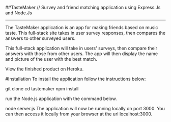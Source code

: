 ##TasteMaker // 
Survey and friend matching application using Express.Js and Node.Js
___________________________________________________________

The TasteMaker application is an app for making friends based on music taste. This full-stack site takes in user survey responses, then compares the answers to other surveyed users.

This full-stack application will take in users' surveys, then compare their answers with those from other users. The app will then display the name and picture of the user with the best match.

View the finished product on Heroku.

#Installation To install the application follow the instructions below:

git clone cd tastemaker npm install

run the Node.js application with the command below.

node server.js The application will now be running locally on port 3000. You can then access it locally from your browser at the url localhost:3000.
